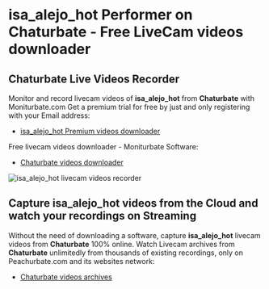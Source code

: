# isa_alejo_hot Performer on Chaturbate - Free LiveCam videos downloader

## Chaturbate Live Videos Recorder

Monitor and record livecam videos of **isa_alejo_hot** from **Chaturbate** with Moniturbate.com
Get a premium trial for free by just and only registering with your Email address:
* [isa_alejo_hot Premium videos downloader](https://moniturbate.com/request-demo-licence-key.html)

Free livecam videos downloader - Moniturbate Software:
* [Chaturbate videos downloader](https://moniturbate.com/moniturbate-download-software.html)

![isa_alejo_hot livecam videos recorder](https://peachurnet.com/templates/moniturbate-software.png)


## Capture isa_alejo_hot videos from the Cloud and watch your recordings on Streaming

Without the need of downloading a software, capture **isa_alejo_hot** livecam videos from **Chaturbate** 100% online.
Watch Livecam archives from **Chaturbate** unlimitedly from thousands of existing recordings, only on Peachurbate.com and its websites network:
* [Chaturbate videos archives](https://peachurnet.com/)
